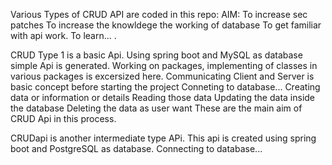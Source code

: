 Various Types of CRUD API are coded in this repo:
AIM:  To increase sec patches
      To increase the knowldege the working of database
      To get familiar with api work.
      To learn... .

CRUD Type 1 is a basic Api.
Using spring boot and MySQL as database simple Api is generated.
Working on packages, implementing of classes in various packages is excersized here.
Communicating Client and Server is basic concept before starting the project
Conneting to database...
Creating data or information or details
Reading those data
Updating the data inside the database
Deleting the data as user want
These are the main aim of CRUD Api in this process.


CRUDapi is another intermediate type APi.
This api is created using spring boot and PostgreSQL as database.
Connecting to database...

